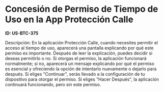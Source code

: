 # Concesión de Permiso de Tiempo de Uso en la App Protección Calle  

**ID: US-BTC-375**

Descripción: En la aplicación Protección Calle, cuando necesites permitir el acceso al tiempo de uso, aparecerá una pantalla explicando por qué este permiso es importante. Después de leer la explicación, puedes decidir si deseas permitirlo o no. Si otorgas el permiso, la aplicación funcionará normalmente; si no, aparecerá un mensaje explicando por qué el permiso es esencial y ofreciendo la opción de intentarlo nuevamente o dejarlo para después. Si eliges "Continuar", serás llevado a la configuración de tu dispositivo para otorgar el permiso. Si eliges "Hacer Después", la aplicación continuará funcionando, pero sin este permiso.